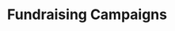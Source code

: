 ---
templateKey: people-page
title: Fundraising Campaigns
columnWidth: is-one-third
people:
  - name: Multipurpose Hall
    image: /img/gallery/Community-Meeting.jpg
    text: EXCITING NEWS A major donor has stepped forward and offered a challenge donation for RFA. They have pledged to match all donations we receive for the multipurpose hall and computer classroom, up to $30,000. Please consider making a donation to RFA today to help us make the most of this opportunity.
    button:
      text: Donate Now
      link: https://newhorizonsfoundation.com/project/single-project/1793/
  - name: Rwanda Faith Academy Operations
    image: /img/gallery/IMG_20161115_104822749_HDR.jpg
    text: General support for construction and operations at the Rwanda Faith Academy School in Kigali, Rwanda. When you click on the "Donate" button below you will be taken to our secure donation site. Use the drop down menus on that site to select the fund you want to donate to and whether you want to make a one time only or recurring monthly donation. Thank you.
    button:
      text: Donate Now
      link: https://newhorizonsfoundation.com/project/single-project/1793/
  - name: Scholarships
    image: /img/header.jpg
    text: Many families in Rwanda do not have the money to send their children to school. Through our Scholarship Fund we raise funds to allow these children to attend Rwanda Faith Academy. We estimate the cost for tuition, uniform, and health insurance to be $35 per student, per month. Please consider donating to the Scholarship Fund to allow one or more students to attend school. When you click on the "Donate" button below you will be taken to our secure donation site. Use the drop down menus on that site to select the fund you want to donate to and whether you want to make a one time only or recurring monthly donation. Thank you.
    button:
      text: Donate Now
      link: https://newhorizonsfoundation.com/project/single-project/1793/
 
---